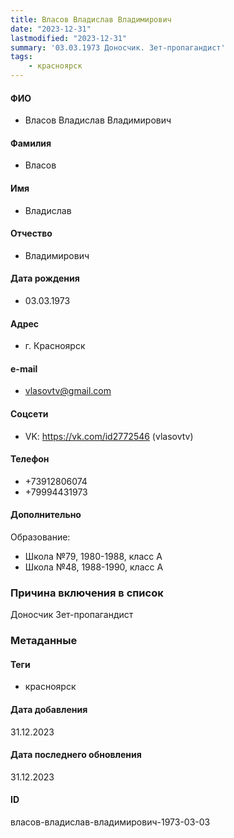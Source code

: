 ```yaml
---
title: Власов Владислав Владимирович
date: "2023-12-31"
lastmodified: "2023-12-31"
summary: '03.03.1973 Доносчик. Зет-пропагандист'
tags: 
    - красноярск
---
```

<!--# pp2-->
<!--## Фигурант-->
<!--### Личные данные-->
#### ФИО
- Власов Владислав Владимирович
#### Фамилия
- Власов
#### Имя
- Владислав
#### Отчество
- Владимирович
#### Дата рождения
- 03.03.1973
#### Адрес
- г. Красноярск
#### e-mail
- vlasovtv@gmail.com
#### Соцсети
- VK: https://vk.com/id2772546 (vlasovtv)
#### Телефон
- +73912806074
- +79994431973
#### Дополнительно
Образование:
- Школа №79, 1980-1988, класс А
- Школа №48, 1988-1990, класс А
### Причина включения в список
Доносчик
Зет-пропагандист
### Метаданные
#### Теги
- красноярск
#### Дата добавления
31.12.2023
#### Дата последнего обновления
31.12.2023
#### ID
власов-владислав-владимирович-1973-03-03
<!--## END;-->

